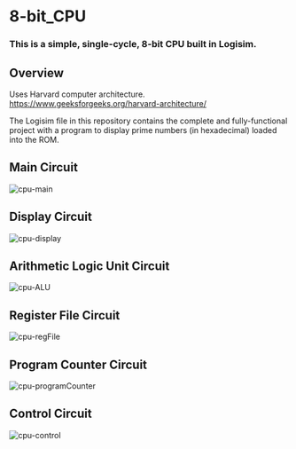 # 8-bit_CPU
### This is a simple, single-cycle, 8-bit CPU built in Logisim.

## Overview
Uses Harvard computer architecture.
https://www.geeksforgeeks.org/harvard-architecture/

The Logisim file in this repository contains the complete and fully-functional project with a program to display prime numbers (in hexadecimal) loaded into the ROM.

## Main Circuit
![cpu-main](https://user-images.githubusercontent.com/97967500/183528661-1ba10934-1b90-4174-b010-823f32e826ce.png)

## Display Circuit
![cpu-display](https://user-images.githubusercontent.com/97967500/183530020-bbf1220e-b0c8-4843-b36f-a610e0faf3b1.png)

## Arithmetic Logic Unit Circuit
![cpu-ALU](https://user-images.githubusercontent.com/97967500/183530075-7ec20816-0b31-4aa8-8668-58dc230cc4f0.png)

## Register File Circuit
![cpu-regFile](https://user-images.githubusercontent.com/97967500/183530085-48e12af9-31bc-4010-ab16-450b60a2febc.png)

## Program Counter Circuit
![cpu-programCounter](https://user-images.githubusercontent.com/97967500/183530332-a8374f60-4157-4160-a169-52ac0b1cb555.png)

## Control Circuit
![cpu-control](https://user-images.githubusercontent.com/97967500/183530117-aec396bf-a043-41dc-a2ca-6df93c71a458.png)
